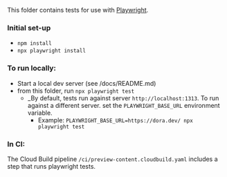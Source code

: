 This folder contains tests for use with [Playwright](https://playwright.dev).

### Initial set-up
* `npm install`
* `npx playwright install`

### To run locally:
* Start a local dev server (see /docs/README.md)
* from this folder, run `npx playwright test`
    * _By default, tests run against server `http://localhost:1313`. To run against a different server. set the `PLAYWRIGHT_BASE_URL` environment variable.
        * Example: `PLAYWRIGHT_BASE_URL=https://dora.dev/ npx playwright test`

### In CI:
The Cloud Build pipeline `/ci/preview-content.cloudbuild.yaml` includes a step that runs playwright tests.
